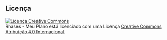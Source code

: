 ## Licença
[![Licença Creative Commons](https://i.creativecommons.org/l/by/4.0/88x31.png)](http://creativecommons.org/licenses/by/4.0/)  
<span xmlns:dct="http://purl.org/dc/terms/" property="dct:title">Rhases - Meu Plano</span> está licenciado com uma Licença [Creative Commons Atribuição 4.0 Internacional](http://creativecommons.org/licenses/by/4.0/).
